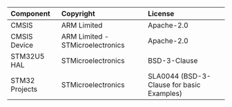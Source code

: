 | Component                       | Copyright                          | License                                          |
|:---------                       |:----------                         |:-------                                          |
| CMSIS                           | ARM Limited                        | Apache-2.0                                       |
| CMSIS Device                    | ARM Limited - STMicroelectronics   | Apache-2.0                                       |
| STM32U5 HAL                     | STMicroelectronics                 | BSD-3-Clause                                     |
| STM32 Projects                  | STMicroelectronics                 | SLA0044 (BSD-3-Clause for basic Examples)        |
